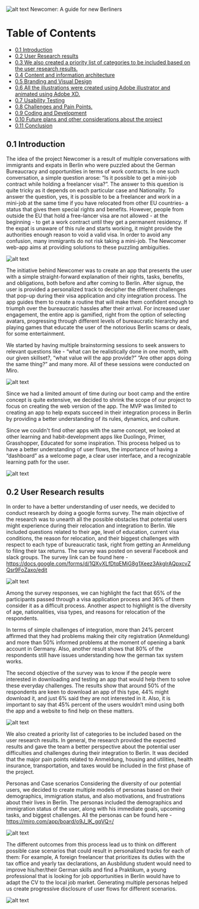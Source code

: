 ![alt text](images/Logo.jpg)
Newcomer: A guide for new Berliners
# Table of Contents
  * [0.1 Introduction](#introduction)
  * [0.2 User Research results](#user-research-results)
  * [0.3 We also created a priority list of categories to be included based on the user research results.](#we-also-created-a-priority-list-of-categories-to-be-included-based-on-the-user-research-results.)
  * [0.4 Content and information architecture](#content-and-information-architecture)
  * [0.5 Branding and Visual Design](#branding-and-visual-design)
  * [0.6 All the illustrations were created using Adobe illustrator and animated using Adobe XD.](#all-the-illustrations-were-created-using-adobe-illustrator-and-animated-using-adobe-xd.)
  * [0.7 Usability Testing](#usability-testing)
  * [0.8 Challenges and Pain Points.](#challenges-and-pain-points.)
  * [0.9 Coding and Development](#coding-and-development)
  * [0.10 Future plans and other considerations about the project](#0.10-future-plans-and-other-considerations-about-the-project)
  * [0.11 Conclusion](#0.11-conclusion)
## 0.1 Introduction
The idea of the project Newcomer is a result of multiple conversations with immigrants and expats in Berlin who were puzzled about the German Bureaucracy and opportunities in terms of work contracts. In one such conversation, a simple question arose: “Is it possible to get a mini-job contract while holding a freelancer visa?”. The answer to this question is quite tricky as it depends on each particular case and Nationality. To answer the question, yes, it is possible to be a freelancer and work in a mini-job at the same time if you have relocated from other EU countries- a status that gives them special rights and benefits. However, people from outside the EU that hold a free-lancer visa are not allowed - at the beginning - to get a work contract until they get a permanent residency. If the expat is unaware of this rule and starts working, it might provide the authorities enough reason to void a valid visa. In order to avoid any confusion, many immigrants do not risk taking a mini-job. The Newcomer web-app aims at providing solutions to these puzzling ambiguities. 

![alt text](images/intro.png)

The initiative behind Newcomer was to create an app that presents the user with a simple straight-forward explanation of their rights, tasks, benefits, and obligations, both before and after coming to Berlin. After signup, the user is provided a personalized track to decipher the different challenges that pop-up during their visa application and city integration process. The app guides them to create a routine that will make them confident enough to triumph over the bureaucratic hassles after their arrival. For increased user engagement, the entire app is gamified, right from the option of selecting avatars, progressing through different levels of bureaucratic hierarchy and playing games that educate the user of the notorious Berlin scams or deals, for some entertainment.

We started by having multiple brainstorming sessions to seek answers to relevant questions like - “what can be realistically done in one month, with our given skillset?, “what value will the app provide?” “Are other apps doing the same thing?” and many more. All of these sessions were conducted on Miro. 

![alt text](images/mirobrainstorm.png)

Since we had a limited amount of time during our boot camp and the entire concept is quite extensive, we decided to shrink the scope of our project to focus on creating the web version of the app. The MVP was limited to creating an app to help expats succeed in their integration process in Berlin by providing a better understanding of its rules, dynamics, and culture.

Since we couldn't find other apps with the same concept, we looked at other learning and habit-development apps like Duolingo, Primer, Grasshopper, Educated for some inspiration. This process helped us to have a better understanding of user flows, the importance of having a “dashboard” as a welcome page, a clear user interface, and a recognizable learning path for the user.

![alt text](images/similar.png)

## 0.2 User Research results
In order to have a better understanding of user needs, we decided to conduct research by doing a google forms survey. The main objective of the research was to unearth all the possible obstacles that potential users might experience during their relocation and integration to Berlin. We included questions related to their age, level of education, current visa conditions, the reason for relocation, and their biggest challenges with respect to each type of bureaucratic task, right from getting an Anmeldung to filing their tax returns. The survey was posted on several Facebook and slack groups. The survey link can be found here - 
https://docs.google.com/forms/d/1QXvXLfDtqEMiG8g1Xeez3AkgIrAQpxcvZQsr9FoZaxo/edit

![alt text](images/user-research.png)

Among the survey responses, we can highlight the fact that 65% of the participants passed through a visa application process and 36% of them consider it as a difficult process. Another aspect to highlight is the diversity of age, nationalities, visa types, and reasons for relocation of the respondents. 

In terms of simple challenges of integration, more than 24% percent affirmed that they had problems making their city registration (Anmeldung) and more than 50% informed problems at the moment of opening a bank account in Germany. Also, another result shows that 80% of the respondents still have issues understanding how the german tax system works.

The second objective of the survey was to know if the people were interested in downloading and testing an app that would help them to solve these everyday challenges. The results show that around 50% of the respondents are keen to download an app of this type, 44% might download it, and just 6% said they are not interested in it. Also, it is important to say that 45% percent of the users wouldn’t mind using both the app and a website to find help on these matters.

![alt text](images/graphchart.png)

We also created a priority list of categories to be included based on the user research results. In general, the research provided the expected results and gave the team a better perspective about the potential user difficulties and challenges during their integration to Berlin. It was decided that the major pain points related to Anmeldung, housing and utilities, health insurance, transportation, and taxes would be included in the first phase of the project.

Personas and Case scenarios
Considering the diversity of our potential users, we decided to create multiple models of personas based on their demographics, immigration status, and also motivations, and frustrations about their lives in Berlin. The personas included the demographics and immigration status of the user, along with his immediate goals, upcoming tasks, and biggest challenges. All the personas can be found here - 
 https://miro.com/app/board/o9J_lK_gqVQ=/ 

![alt text](images/personas.png)

The different outcomes from this process lead us to think on different possible case scenarios that could result in personalized tracks for each of them: For example, A foreign freelancer that prioritizes its duties with the tax office and yearly tax declarations, an Ausbildung student would need to improve his/her/their German skills and find a Praktikum, a young professional that is looking for job opportunities in Berlin would have to adapt the CV to the local job market. Generating multiple personas helped us create progressive disclosure of user flows for different scenarios. 

![alt text](images/personas2.png)



